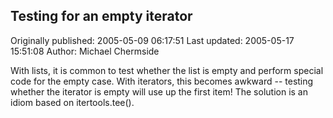 ## Testing for an empty iterator 
Originally published: 2005-05-09 06:17:51 
Last updated: 2005-05-17 15:51:08 
Author: Michael Chermside 
 
With lists, it is common to test whether the list is empty and perform special code for the empty case. With iterators, this becomes awkward -- testing whether the iterator is empty will use up the first item! The solution is an idiom based on itertools.tee().